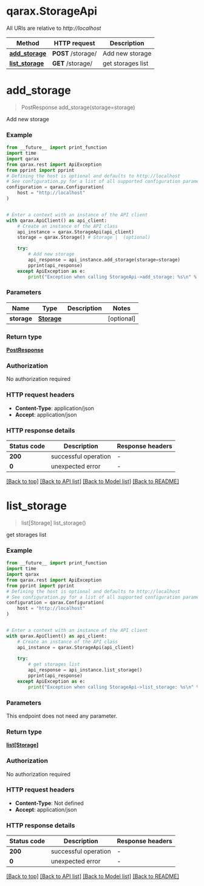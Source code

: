 # qarax.StorageApi

All URIs are relative to *http://localhost*

Method | HTTP request | Description
------------- | ------------- | -------------
[**add_storage**](StorageApi.md#add_storage) | **POST** /storage/ | Add new storage
[**list_storage**](StorageApi.md#list_storage) | **GET** /storage/ | get storages list


# **add_storage**
> PostResponse add_storage(storage=storage)

Add new storage

### Example

```python
from __future__ import print_function
import time
import qarax
from qarax.rest import ApiException
from pprint import pprint
# Defining the host is optional and defaults to http://localhost
# See configuration.py for a list of all supported configuration parameters.
configuration = qarax.Configuration(
    host = "http://localhost"
)


# Enter a context with an instance of the API client
with qarax.ApiClient() as api_client:
    # Create an instance of the API class
    api_instance = qarax.StorageApi(api_client)
    storage = qarax.Storage() # Storage |  (optional)

    try:
        # Add new storage
        api_response = api_instance.add_storage(storage=storage)
        pprint(api_response)
    except ApiException as e:
        print("Exception when calling StorageApi->add_storage: %s\n" % e)
```

### Parameters

Name | Type | Description  | Notes
------------- | ------------- | ------------- | -------------
 **storage** | [**Storage**](Storage.md)|  | [optional] 

### Return type

[**PostResponse**](PostResponse.md)

### Authorization

No authorization required

### HTTP request headers

 - **Content-Type**: application/json
 - **Accept**: application/json

### HTTP response details
| Status code | Description | Response headers |
|-------------|-------------|------------------|
**200** | successful operation |  -  |
**0** | unexpected error |  -  |

[[Back to top]](#) [[Back to API list]](../README.md#documentation-for-api-endpoints) [[Back to Model list]](../README.md#documentation-for-models) [[Back to README]](../README.md)

# **list_storage**
> list[Storage] list_storage()

get storages list

### Example

```python
from __future__ import print_function
import time
import qarax
from qarax.rest import ApiException
from pprint import pprint
# Defining the host is optional and defaults to http://localhost
# See configuration.py for a list of all supported configuration parameters.
configuration = qarax.Configuration(
    host = "http://localhost"
)


# Enter a context with an instance of the API client
with qarax.ApiClient() as api_client:
    # Create an instance of the API class
    api_instance = qarax.StorageApi(api_client)
    
    try:
        # get storages list
        api_response = api_instance.list_storage()
        pprint(api_response)
    except ApiException as e:
        print("Exception when calling StorageApi->list_storage: %s\n" % e)
```

### Parameters
This endpoint does not need any parameter.

### Return type

[**list[Storage]**](Storage.md)

### Authorization

No authorization required

### HTTP request headers

 - **Content-Type**: Not defined
 - **Accept**: application/json

### HTTP response details
| Status code | Description | Response headers |
|-------------|-------------|------------------|
**200** | successful operation |  -  |
**0** | unexpected error |  -  |

[[Back to top]](#) [[Back to API list]](../README.md#documentation-for-api-endpoints) [[Back to Model list]](../README.md#documentation-for-models) [[Back to README]](../README.md)


